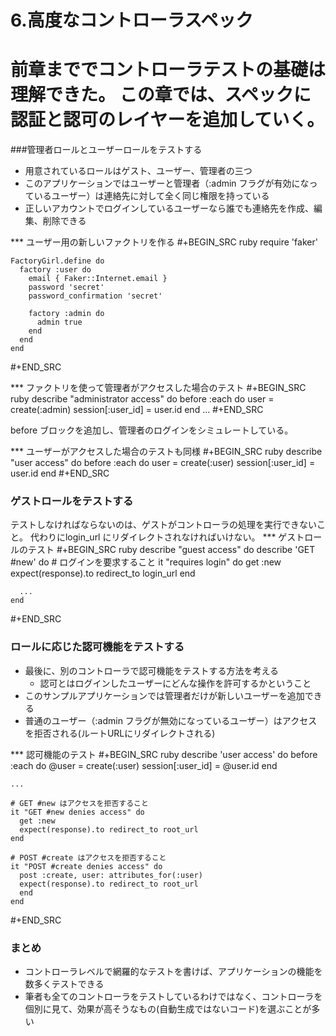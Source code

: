 6.高度なコントローラスペック
=========================================
前章まででコントローラテストの基礎は理解できた。
この章では、スペックに認証と認可のレイヤーを追加していく。
========================================

###管理者ロールとユーザーロールをテストする
* 用意されているロールはゲスト、ユーザー、管理者の三つ
* このアプリケーションではユーザーと管理者（:admin フラグが有効になっているユーザー）は連絡先に対して全く同じ権限を持っている
* 正しいアカウントでログインしているユーザーなら誰でも連絡先を作成、編集、削除できる

*** ユーザー用の新しいファクトリを作る
  #+BEGIN_SRC ruby
    require 'faker'

    FactoryGirl.define do
      factory :user do
        email { Faker::Internet.email }
        password 'secret'
        password_confirmation 'secret'

        factory :admin do
          admin true
        end
      end
    end
  #+END_SRC

*** ファクトリを使って管理者がアクセスした場合のテスト
  #+BEGIN_SRC ruby
    describe "administrator access" do
      before :each do
        user = create(:admin)
        session[:user_id] = user.id
      end
    ...
  #+END_SRC

before ブロックを追加し、管理者のログインをシミュレートしている。

*** ユーザーがアクセスした場合のテストも同様
  #+BEGIN_SRC ruby
    describe "user access" do
      before :each do
      user = create(:user)
      session[:user_id] = user.id
    end
  #+END_SRC

### ゲストロールをテストする
テストしなければならないのは、ゲストがコントローラの処理を実行できないこと。
代わりにlogin_url にリダイレクトされなければいけない。
*** ゲストロールのテスト
  #+BEGIN_SRC ruby
    describe "guest access" do
      describe 'GET #new' do
        # ログインを要求すること
        it "requires login" do
        get :new
        expect(response).to redirect_to login_url
      end

      ...
    end
  #+END_SRC


### ロールに応じた認可機能をテストする
* 最後に、別のコントローラで認可機能をテストする方法を考える
  * 認可とはログインしたユーザーにどんな操作を許可するかということ
* このサンプルアプリケーションでは管理者だけが新しいユーザーを追加できる
* 普通のユーザー（:admin フラグが無効になっているユーザー）はアクセスを拒否される(ルートURLにリダイレクトされる)

*** 認可機能のテスト
  #+BEGIN_SRC ruby
    describe 'user access' do
      before :each do
        @user = create(:user)
        session[:user_id] = @user.id
      end

    ...

    # GET #new はアクセスを拒否すること
    it "GET #new denies access" do
      get :new
      expect(response).to redirect_to root_url
    end

    # POST #create はアクセスを拒否すること
    it "POST #create denies access" do
      post :create, user: attributes_for(:user)
      expect(response).to redirect_to root_url
      end
    end
  #+END_SRC

### まとめ
* コントローラレベルで網羅的なテストを書けば、アプリケーションの機能を数多くテストできる
* 筆者も全てのコントローラをテストしているわけではなく、コントローラを個別に見て、効果が高そうなもの(自動生成ではないコード)を選ぶことが多い
